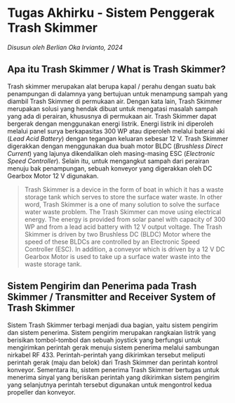 # Tugas Akhirku - Sistem Penggerak Trash Skimmer

_Disusun oleh Berlian Oka Irvianto, 2024_

## Apa itu Trash Skimmer / What is Trash Skimmer?
Trash skimmer merupakan alat berupa kapal / perahu dengan suatu bak penampungan di dalamnya yang bertujuan untuk menampung sampah yang diambil Trash Skimmer di permukaan air. Dengan kata lain, Trash Skimmer merupakan solusi yang hendak dibuat untuk mengatasi masalah sampah yang ada di perairan, khususnya di permukaan air. Trash Skimmer dapat bergerak dengan menggunakan energi listrik. Energi listrik ini diperoleh melalui panel surya berkapasitas 300 WP atau diperoleh melalui baterai aki (*Lead Acid Battery*) dengan tegangan keluaran sebesar 12 V. Trash Skimmer digerakkan dengan menggunakan dua buah motor BLDC (*Brushless Direct Current*) yang lajunya dikendalikan oleh masing-masing ESC (*Electronic Speed Controller*). Selain itu, untuk mengangkut sampah dari perairan menuju bak penampungan, sebuah konveyor yang digerakkan oleh DC Gearbox Motor 12 V digunakan.


> Trash Skimmer is a device in the form of boat in which it has a waste storage tank which serves to store the surface water waste. In other word, Trash Skimmer is a one of many solution to solve the surface water waste problem. The Trash Skimmer can move using electrical energy. The energy is provided from solar panel with capacity of 300 WP and from a lead acid battery with 12 V output voltage. The Trash Skimmer is driven by two Brushless DC (BLDC) Motor where the speed of these BLDCs are controlled by an Electronic Speed Controller (ESC). In addition, a conveyor which is driven by a 12 V DC Gearbox Motor is used to take up a surface water waste into the waste storage tank.


## Sistem Pengirim dan Penerima pada Trash Skimmer / Transmitter and Receiver System of Trash Skimmer
Sistem Trash Skimmer terbagi menjadi dua bagian, yaitu sistem pengirim dan sistem penerima. Sistem pengirim merupakan rangkaian listrik yang berisikan tombol-tombol dan sebuah joystick yang berfungsi untuk mengirimkan perintah gerak menuju sistem penerima melalui sambungan nirkabel RF 433. Perintah-perintah yang dikirimkan tersebut meliputi perintah gerak (maju dan belok) dari Trash Skimmer dan perintah kontrol konveyor. Sementara itu, sistem penerima Trash Skimmer bertugas untuk menerima sinyal yang berisikan perintah yang dikirimkan sistem pengirim yang selanjutnya perintah tersebut digunakan untuk mengontrol kedua propeller dan konveyor.  
